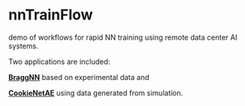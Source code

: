 # nnTrainFlow
demo of workflows for rapid NN training using remote data center AI systems.

Two applications are included:

**[BraggNN](https://github.com/lzhengchun/nnTrainFlow/tree/main/BraggNN)** based on experimental data and 

**[CookieNetAE](https://github.com/lzhengchun/nnTrainFlow/tree/main/CookieNetAE)** using data generated from simulation. 
